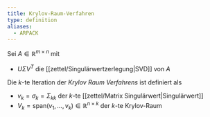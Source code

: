 ```yaml
---
title: Krylov-Raum-Verfahren
type: definition
aliases:
  - ARPACK
---
```


Sei $A \in \mathbb{R}^{m \times n}$ mit
- $U\Sigma V^T$ die [[zettel/Singulärwertzerlegung|SVD]] von $A$

Die $k$-te Iteration der *Krylov Raum Verfahrens* ist definiert als
- $v_k = \sigma_k = \Sigma_{kk}$ der $k$-te [[zettel/Matrix Singulärwert|Singulärwert]]
- $V_k = \text{span}(v_1, \dots, v_k) \in \mathbb{R}^{n \times k}$ der $k$-te Krylov-Raum